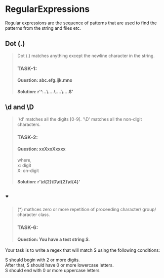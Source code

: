 # RegularExpressions
Regular expressions are the sequence of patterns that are used to find the patterns from the string and files etc. 

## Dot (.)</br>
>Dot (.) matches anything except the newline character in the string.</br>
>### TASK-1: </br>
>#### Question: abc.efg.ijk.mno</br>
>#### Solution: r'^...\\....\\....\\....$'

## \d and \D</br>
>'\d' matches all the digits [0-9].
>'\D' matches all the non-digit characters. 
>### TASK-2:</br> 
>#### Question: xxXxxXxxxx</br>
>where,</br>
>     x: digit</br>
>     X: on-digit</br>
>#### Solution: r'\d{2}\D\d{2}\d{4}'

## * 
>(*) mathces zero or more repetition of proceeding character/ group/  character class.
>### TASK-6:</br>
>#### Question: You have a test string <i>S</i>.</br>
Your task is to write a regex that will match S using the following conditions:</br>

S should begin with 2 or more digits.</br>
After that, S should have 0 or more lowercase letters.</br>
S should end with 0 or more uppercase letters</br>
